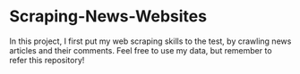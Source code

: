 # Scraping-News-Websites
In this project, I first put my web scraping skills to the test, by crawling news articles and their comments. Feel free to use my data, but remember to refer this repository!
